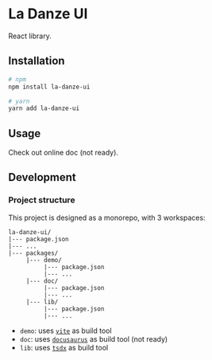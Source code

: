 # La Danze UI

React library. 

## Installation

```bash
# npm
npm install la-danze-ui

# yarn
yarn add la-danze-ui
```

## Usage

Check out online doc (not ready).

## Development

### Project structure

This project is designed as a monorepo, with 3 workspaces:
```
la-danze-ui/
|--- package.json
|--- ...
|--- packages/
     |--- demo/
          |--- package.json
          |--- ...
     |--- doc/
          |--- package.json
          |--- ...
     |--- lib/
          |--- package.json
          |--- ...
```

* `demo`: uses [`vite`](https://github.com/vitejs/vite) as build tool
* `doc`:  uses [`docusaurus`](https://github.com/facebook/docusaurus) as build tool (not ready)
* `lib`: uses [`tsdx`](https://github.com/formium/tsdx) as build tool 
